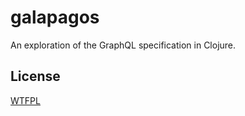 # galapagos

An exploration of the GraphQL specification in Clojure.

## License

[WTFPL](http://www.wtfpl.net/)
